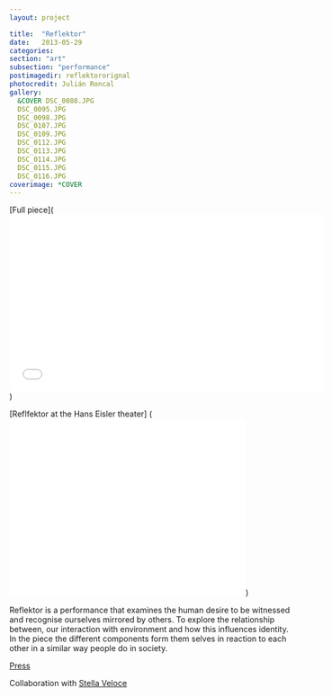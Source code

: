 ```yaml
---
layout: project

title:  "Reflektor"
date:   2013-05-29 
categories: 
section: "art"
subsection: "performance"
postimagedir: reflektororignal
photocredit: Julián Roncal
gallery:
  &COVER DSC_0088.JPG
  DSC_0095.JPG
  DSC_0098.JPG
  DSC_0107.JPG
  DSC_0109.JPG
  DSC_0112.JPG
  DSC_0113.JPG
  DSC_0114.JPG
  DSC_0115.JPG
  DSC_0116.JPG
coverimage: *COVER
---
```


[Full piece](<iframe width="560" height="315" src="//www.youtube.com/embed/jND0XvkUVGA" frameborder="0" allowfullscreen></iframe>)

[Reflfektor at the Hans Eisler theater] (<iframe width="420" height="315" src="//www.youtube.com/embed/-7LDbojUzgU" frameborder="0" allowfullscreen></iframe>)

Reflektor is a performance that examines the human desire to be witnessed and recognise ourselves mirrored by others. To explore the relationship between, our interaction with environment and how this influences identity. In the piece the different components form them selves in reaction to each other in a similar way people do in society.

[Press](http://www.positive-magazine.com/specials/positive-berlin/berlin-events-reflektor-naherholung-sternchen/?fb_source=pubv1)

Collaboration with [Stella Veloce](https://soundcloud.com/stella-veloce/reflektor-live-zoom-focus)



